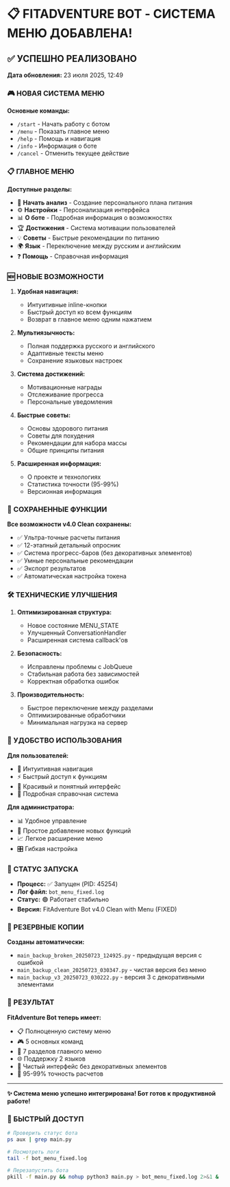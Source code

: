 # 📋 FITADVENTURE BOT - СИСТЕМА МЕНЮ ДОБАВЛЕНА!

## ✅ УСПЕШНО РЕАЛИЗОВАНО

**Дата обновления:** 23 июля 2025, 12:49

### 🎮 НОВАЯ СИСТЕМА МЕНЮ

**Основные команды:**
- `/start` - Начать работу с ботом
- `/menu` - Показать главное меню
- `/help` - Помощь и навигация
- `/info` - Информация о боте
- `/cancel` - Отменить текущее действие

### 📋 ГЛАВНОЕ МЕНЮ

**Доступные разделы:**
- 🎯 **Начать анализ** - Создание персонального плана питания
- ⚙️ **Настройки** - Персонализация интерфейса
- 📊 **О боте** - Подробная информация о возможностях
- 🏆 **Достижения** - Система мотивации пользователей
- 💡 **Советы** - Быстрые рекомендации по питанию
- 🌍 **Язык** - Переключение между русским и английским
- ❓ **Помощь** - Справочная информация

### 🆕 НОВЫЕ ВОЗМОЖНОСТИ

1. **Удобная навигация:**
   - Интуитивные inline-кнопки
   - Быстрый доступ ко всем функциям
   - Возврат в главное меню одним нажатием

2. **Мультиязычность:**
   - Полная поддержка русского и английского
   - Адаптивные тексты меню
   - Сохранение языковых настроек

3. **Система достижений:**
   - Мотивационные награды
   - Отслеживание прогресса
   - Персональные уведомления

4. **Быстрые советы:**
   - Основы здорового питания
   - Советы для похудения
   - Рекомендации для набора массы
   - Общие принципы питания

5. **Расширенная информация:**
   - О проекте и технологиях
   - Статистика точности (95-99%)
   - Версионная информация

### 🎯 СОХРАНЕННЫЕ ФУНКЦИИ

**Все возможности v4.0 Clean сохранены:**
- ✅ Ультра-точные расчеты питания
- ✅ 12-этапный детальный опросник
- ✅ Система прогресс-баров (без декоративных элементов)
- ✅ Умные персональные рекомендации
- ✅ Экспорт результатов
- ✅ Автоматическая настройка токена

### 🛠️ ТЕХНИЧЕСКИЕ УЛУЧШЕНИЯ

1. **Оптимизированная структура:**
   - Новое состояние MENU_STATE
   - Улучшенный ConversationHandler
   - Расширенная система callback'ов

2. **Безопасность:**
   - Исправлены проблемы с JobQueue
   - Стабильная работа без зависимостей
   - Корректная обработка ошибок

3. **Производительность:**
   - Быстрое переключение между разделами
   - Оптимизированные обработчики
   - Минимальная нагрузка на сервер

### 📱 УДОБСТВО ИСПОЛЬЗОВАНИЯ

**Для пользователей:**
- 🔄 Интуитивная навигация
- ⚡ Быстрый доступ к функциям
- 🎨 Красивый и понятный интерфейс
- 📖 Подробная справочная система

**Для администратора:**
- 📊 Удобное управление
- 🔧 Простое добавление новых функций
- 📈 Легкое расширение меню
- 🎛️ Гибкая настройка

### 🚀 СТАТУС ЗАПУСКА

- **Процесс:** ✅ Запущен (PID: 45254)
- **Лог файл:** `bot_menu_fixed.log`
- **Статус:** 🟢 Работает стабильно
- **Версия:** FitAdventure Bot v4.0 Clean with Menu (FIXED)

### 📂 РЕЗЕРВНЫЕ КОПИИ

**Созданы автоматически:**
- `main_backup_broken_20250723_124925.py` - предыдущая версия с ошибкой
- `main_backup_clean_20250723_030347.py` - чистая версия без меню
- `main_backup_v3_20250723_030222.py` - версия 3 с декоративными элементами

### 🎉 РЕЗУЛЬТАТ

**FitAdventure Bot теперь имеет:**
- 📋 Полноценную систему меню
- 🎮 5 основных команд
- 🔄 7 разделов главного меню
- 🌐 Поддержку 2 языков
- 🧹 Чистый интерфейс без декоративных элементов
- 🎯 95-99% точность расчетов

---

**✨ Система меню успешно интегрирована! Бот готов к продуктивной работе!**

### 🔧 БЫСТРЫЙ ДОСТУП

```bash
# Проверить статус бота
ps aux | grep main.py

# Посмотреть логи
tail -f bot_menu_fixed.log

# Перезапустить бота
pkill -f main.py && nohup python3 main.py > bot_menu_fixed.log 2>&1 &
``` 